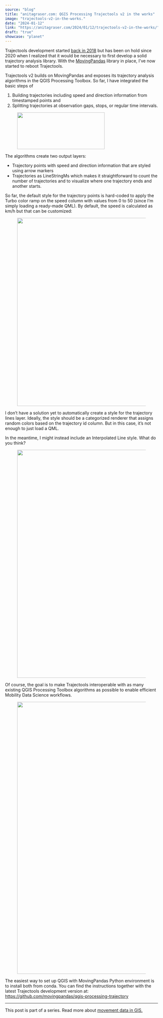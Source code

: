 ```yaml
---
source: "blog"
title: "anitagraser.com: QGIS Processing Trajectools v2 in the works"
image: "trajectools-v2-in-the-works."
date: "2024-01-12"
link: "https://anitagraser.com/2024/01/12/trajectools-v2-in-the-works/"
draft: "true"
showcase: "planet"
---
```


<p>Trajectools development started <a href="https://anitagraser.com/2019/02/02/movement-data-in-gis-20-trajectools-v1-released/">back in 2018</a> but has been on hold since 2020 when I realized that it would be necessary to first develop a solid trajectory analysis library. With the <a href="https://movingpandas.org">MovingPandas</a> library in place, I&#8217;ve now started to reboot Trajectools. </p>



<p>Trajectools v2 builds on MovingPandas and exposes its trajectory analysis algorithms in the QGIS Processing Toolbox. So far, I have integrated the basic steps of </p>



<ol>
<li>Building trajectories including speed and direction information from timestamped points and </li>



<li>Splitting trajectories at observation gaps, stops, or regular time intervals.</li>
</ol>



<figure class="wp-block-image size-large"><img loading="lazy" width="288" height="121" data-attachment-id="8755" data-permalink="https://anitagraser.com/2024/01/12/trajectools-v2-in-the-works/image-3-10/" data-orig-file="https://underdark.files.wordpress.com/2024/01/image-3.png" data-orig-size="288,121" data-comments-opened="1" data-image-meta="{&quot;aperture&quot;:&quot;0&quot;,&quot;credit&quot;:&quot;&quot;,&quot;camera&quot;:&quot;&quot;,&quot;caption&quot;:&quot;&quot;,&quot;created_timestamp&quot;:&quot;0&quot;,&quot;copyright&quot;:&quot;&quot;,&quot;focal_length&quot;:&quot;0&quot;,&quot;iso&quot;:&quot;0&quot;,&quot;shutter_speed&quot;:&quot;0&quot;,&quot;title&quot;:&quot;&quot;,&quot;orientation&quot;:&quot;0&quot;}" data-image-title="image-3" data-image-description="" data-image-caption="" data-medium-file="https://underdark.files.wordpress.com/2024/01/image-3.png?w=288" data-large-file="https://underdark.files.wordpress.com/2024/01/image-3.png?w=288" src="https://underdark.files.wordpress.com/2024/01/image-3.png?w=288" alt="" class="wp-image-8755" srcset="https://underdark.files.wordpress.com/2024/01/image-3.png 288w, https://underdark.files.wordpress.com/2024/01/image-3.png?w=150 150w" sizes="(max-width: 288px) 100vw, 288px" /></figure>



<p>The algorithms create two output layers: </p>



<ul>
<li>Trajectory points with speed and direction information that are styled using arrow markers </li>



<li>Trajectories as LineStringMs which makes it straightforward to count the number of trajectories and to visualize where one trajectory ends and another starts.</li>
</ul>



<p>So far, the default style for the trajectory points is hard-coded to apply the Turbo color ramp on the speed column with values from 0 to 50 (since I&#8217;m simply loading a ready-made QML). By default, the speed is calculated as km/h but that can be customized: </p>



<figure class="wp-block-image size-large"><a href="https://underdark.files.wordpress.com/2024/01/image-1.png"><img loading="lazy" width="1024" height="619" data-attachment-id="8742" data-permalink="https://anitagraser.com/2024/01/12/trajectools-v2-in-the-works/image-1-12/" data-orig-file="https://underdark.files.wordpress.com/2024/01/image-1.png" data-orig-size="1480,895" data-comments-opened="1" data-image-meta="{&quot;aperture&quot;:&quot;0&quot;,&quot;credit&quot;:&quot;&quot;,&quot;camera&quot;:&quot;&quot;,&quot;caption&quot;:&quot;&quot;,&quot;created_timestamp&quot;:&quot;0&quot;,&quot;copyright&quot;:&quot;&quot;,&quot;focal_length&quot;:&quot;0&quot;,&quot;iso&quot;:&quot;0&quot;,&quot;shutter_speed&quot;:&quot;0&quot;,&quot;title&quot;:&quot;&quot;,&quot;orientation&quot;:&quot;0&quot;}" data-image-title="image-1" data-image-description="" data-image-caption="" data-medium-file="https://underdark.files.wordpress.com/2024/01/image-1.png?w=300" data-large-file="https://underdark.files.wordpress.com/2024/01/image-1.png?w=545" src="https://underdark.files.wordpress.com/2024/01/image-1.png?w=1024" alt="" class="wp-image-8742" srcset="https://underdark.files.wordpress.com/2024/01/image-1.png?w=1024 1024w, https://underdark.files.wordpress.com/2024/01/image-1.png?w=150 150w, https://underdark.files.wordpress.com/2024/01/image-1.png?w=300 300w, https://underdark.files.wordpress.com/2024/01/image-1.png?w=768 768w, https://underdark.files.wordpress.com/2024/01/image-1.png 1480w" sizes="(max-width: 1024px) 100vw, 1024px" /></a></figure>



<p>I don&#8217;t have a solution yet to automatically create a style for the trajectory lines layer. Ideally, the style should be a categorized renderer that assigns random colors based on the trajectory id column. But in this case, it&#8217;s not enough to just load a QML. </p>



<p>In the meantime, I might instead include an Interpolated Line style. What do you think? </p>



<figure class="wp-block-image size-large"><a href="https://underdark.files.wordpress.com/2024/01/image-2.png"><img loading="lazy" width="1024" height="750" data-attachment-id="8749" data-permalink="https://anitagraser.com/2024/01/12/trajectools-v2-in-the-works/image-2-11/" data-orig-file="https://underdark.files.wordpress.com/2024/01/image-2.png" data-orig-size="1338,980" data-comments-opened="1" data-image-meta="{&quot;aperture&quot;:&quot;0&quot;,&quot;credit&quot;:&quot;&quot;,&quot;camera&quot;:&quot;&quot;,&quot;caption&quot;:&quot;&quot;,&quot;created_timestamp&quot;:&quot;0&quot;,&quot;copyright&quot;:&quot;&quot;,&quot;focal_length&quot;:&quot;0&quot;,&quot;iso&quot;:&quot;0&quot;,&quot;shutter_speed&quot;:&quot;0&quot;,&quot;title&quot;:&quot;&quot;,&quot;orientation&quot;:&quot;0&quot;}" data-image-title="image-2" data-image-description="" data-image-caption="" data-medium-file="https://underdark.files.wordpress.com/2024/01/image-2.png?w=300" data-large-file="https://underdark.files.wordpress.com/2024/01/image-2.png?w=545" src="https://underdark.files.wordpress.com/2024/01/image-2.png?w=1024" alt="" class="wp-image-8749" srcset="https://underdark.files.wordpress.com/2024/01/image-2.png?w=1024 1024w, https://underdark.files.wordpress.com/2024/01/image-2.png?w=150 150w, https://underdark.files.wordpress.com/2024/01/image-2.png?w=300 300w, https://underdark.files.wordpress.com/2024/01/image-2.png?w=768 768w, https://underdark.files.wordpress.com/2024/01/image-2.png 1338w" sizes="(max-width: 1024px) 100vw, 1024px" /></a></figure>



<p>Of course, the goal is to make Trajectools interoperable with as many existing QGIS Processing Toolbox algorithms as possible to enable efficient Mobility Data Science workflows. </p>



<figure class="wp-block-image size-large"><a href="https://underdark.files.wordpress.com/2024/01/image-4.png"><img loading="lazy" width="1024" height="895" data-attachment-id="8757" data-permalink="https://anitagraser.com/2024/01/12/trajectools-v2-in-the-works/image-4-10/" data-orig-file="https://underdark.files.wordpress.com/2024/01/image-4.png" data-orig-size="1247,1091" data-comments-opened="1" data-image-meta="{&quot;aperture&quot;:&quot;0&quot;,&quot;credit&quot;:&quot;&quot;,&quot;camera&quot;:&quot;&quot;,&quot;caption&quot;:&quot;&quot;,&quot;created_timestamp&quot;:&quot;0&quot;,&quot;copyright&quot;:&quot;&quot;,&quot;focal_length&quot;:&quot;0&quot;,&quot;iso&quot;:&quot;0&quot;,&quot;shutter_speed&quot;:&quot;0&quot;,&quot;title&quot;:&quot;&quot;,&quot;orientation&quot;:&quot;0&quot;}" data-image-title="image-4" data-image-description="" data-image-caption="" data-medium-file="https://underdark.files.wordpress.com/2024/01/image-4.png?w=300" data-large-file="https://underdark.files.wordpress.com/2024/01/image-4.png?w=545" src="https://underdark.files.wordpress.com/2024/01/image-4.png?w=1024" alt="" class="wp-image-8757" srcset="https://underdark.files.wordpress.com/2024/01/image-4.png?w=1024 1024w, https://underdark.files.wordpress.com/2024/01/image-4.png?w=150 150w, https://underdark.files.wordpress.com/2024/01/image-4.png?w=300 300w, https://underdark.files.wordpress.com/2024/01/image-4.png?w=768 768w, https://underdark.files.wordpress.com/2024/01/image-4.png 1247w" sizes="(max-width: 1024px) 100vw, 1024px" /></a></figure>



<p>The easiest way to set up QGIS with MovingPandas Python environment is to install both from conda. You can find the instructions together with the latest Trajectools development version at: <a href="https://github.com/movingpandas/qgis-processing-trajectory">https://github.com/movingpandas/qgis-processing-trajectory</a></p>



<hr class="wp-block-separator has-alpha-channel-opacity" />



<p>This post is part of a series. Read more about&nbsp;<a href="https://anitagraser.com/movement-data-in-gis/">movement data in GIS.</a></p>
